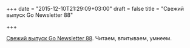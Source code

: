 +++
date = "2015-12-10T21:29:09+03:00"
draft = false
title = "Свежий выпуск Go Newsletter 88"

+++

<p><a href="http://golangweekly.com/issues/88">Свежий выпуск Go Newsletter 88</a>. Читаем, впитываем, умнеем.</p>

